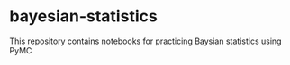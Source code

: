 # bayesian-statistics
This repository contains notebooks for practicing Baysian statistics using PyMC 
